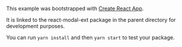 This example was bootstrapped with [Create React App](https://github.com/facebook/create-react-app).

It is linked to the react-modal-ext package in the parent directory for development purposes.

You can run `yarn install` and then `yarn start` to test your package.
